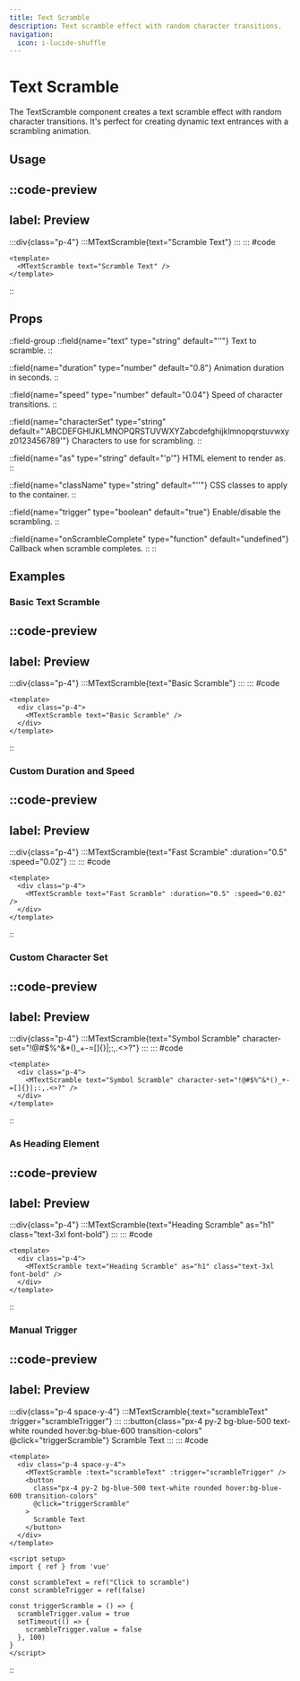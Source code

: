 ```yaml
---
title: Text Scramble
description: Text scramble effect with random character transitions.
navigation:
  icon: i-lucide-shuffle
---
```


# Text Scramble

The TextScramble component creates a text scramble effect with random character transitions. It's perfect for creating dynamic text entrances with a scrambling animation.

## Usage

::code-preview
---
label: Preview
---
  :::div{class="p-4"}
    :::MTextScramble{text="Scramble Text"}
    :::
  :::
#code
```vue
<template>
  <MTextScramble text="Scramble Text" />
</template>
```
::

## Props

::field-group
  ::field{name="text" type="string" default="''"}
  Text to scramble.
  ::
  
  ::field{name="duration" type="number" default="0.8"}
  Animation duration in seconds.
  ::
  
  ::field{name="speed" type="number" default="0.04"}
  Speed of character transitions.
  ::
  
  ::field{name="characterSet" type="string" default="'ABCDEFGHIJKLMNOPQRSTUVWXYZabcdefghijklmnopqrstuvwxyz0123456789'"}
  Characters to use for scrambling.
  ::
  
  ::field{name="as" type="string" default="'p'"}
  HTML element to render as.
  ::
  
  ::field{name="className" type="string" default="''"}
  CSS classes to apply to the container.
  ::
  
  ::field{name="trigger" type="boolean" default="true"}
  Enable/disable the scrambling.
  ::
  
  ::field{name="onScrambleComplete" type="function" default="undefined"}
  Callback when scramble completes.
  ::
::

## Examples

### Basic Text Scramble

::code-preview
---
label: Preview
---
  :::div{class="p-4"}
    :::MTextScramble{text="Basic Scramble"}
    :::
  :::
#code
```vue
<template>
  <div class="p-4">
    <MTextScramble text="Basic Scramble" />
  </div>
</template>
```
::

### Custom Duration and Speed

::code-preview
---
label: Preview
---
  :::div{class="p-4"}
    :::MTextScramble{text="Fast Scramble" :duration="0.5" :speed="0.02"}
    :::
  :::
#code
```vue
<template>
  <div class="p-4">
    <MTextScramble text="Fast Scramble" :duration="0.5" :speed="0.02" />
  </div>
</template>
```
::

### Custom Character Set

::code-preview
---
label: Preview
---
  :::div{class="p-4"}
    :::MTextScramble{text="Symbol Scramble" character-set="!@#$%^&*()_+-=[]{}|;:,.<>?"}
    :::
  :::
#code
```vue
<template>
  <div class="p-4">
    <MTextScramble text="Symbol Scramble" character-set="!@#$%^&*()_+-=[]{}|;:,.<>?" />
  </div>
</template>
```
::

### As Heading Element

::code-preview
---
label: Preview
---
  :::div{class="p-4"}
    :::MTextScramble{text="Heading Scramble" as="h1" class="text-3xl font-bold"}
    :::
  :::
#code
```vue
<template>
  <div class="p-4">
    <MTextScramble text="Heading Scramble" as="h1" class="text-3xl font-bold" />
  </div>
</template>
```
::

### Manual Trigger

::code-preview
---
label: Preview
---
  :::div{class="p-4 space-y-4"}
    :::MTextScramble{:text="scrambleText" :trigger="scrambleTrigger"}
    :::
    :::button{class="px-4 py-2 bg-blue-500 text-white rounded hover:bg-blue-600 transition-colors" @click="triggerScramble"}
    Scramble Text
    :::
  :::
#code
```vue
<template>
  <div class="p-4 space-y-4">
    <MTextScramble :text="scrambleText" :trigger="scrambleTrigger" />
    <button 
      class="px-4 py-2 bg-blue-500 text-white rounded hover:bg-blue-600 transition-colors"
      @click="triggerScramble"
    >
      Scramble Text
    </button>
  </div>
</template>

<script setup>
import { ref } from 'vue'

const scrambleText = ref("Click to scramble")
const scrambleTrigger = ref(false)

const triggerScramble = () => {
  scrambleTrigger.value = true
  setTimeout(() => {
    scrambleTrigger.value = false
  }, 100)
}
</script>
```
::